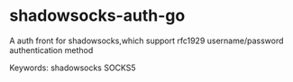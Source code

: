 shadowsocks-auth-go
===================

A auth front for shadowsocks,which support rfc1929 username/password authentication method

Keywords:
shadowsocks
SOCKS5
